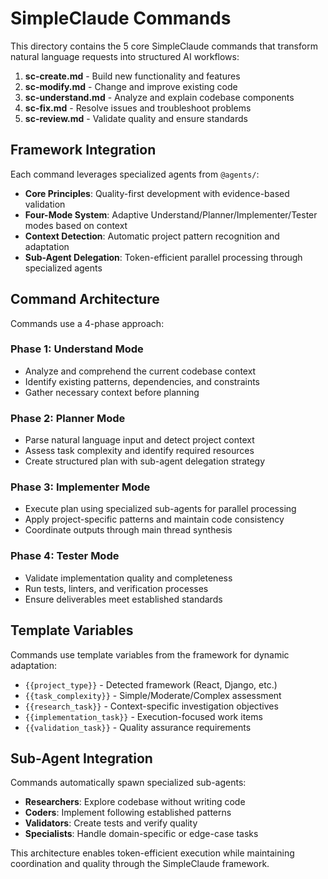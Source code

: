 # SimpleClaude Commands

This directory contains the 5 core SimpleClaude commands that transform natural language requests into structured AI workflows:

1. **sc-create.md** - Build new functionality and features
2. **sc-modify.md** - Change and improve existing code
3. **sc-understand.md** - Analyze and explain codebase components
4. **sc-fix.md** - Resolve issues and troubleshoot problems
5. **sc-review.md** - Validate quality and ensure standards

## Framework Integration

Each command leverages specialized agents from `@agents/`:

- **Core Principles**: Quality-first development with evidence-based validation
- **Four-Mode System**: Adaptive Understand/Planner/Implementer/Tester modes based on context
- **Context Detection**: Automatic project pattern recognition and adaptation
- **Sub-Agent Delegation**: Token-efficient parallel processing through specialized agents

## Command Architecture

Commands use a 4-phase approach:

### Phase 1: Understand Mode

- Analyze and comprehend the current codebase context
- Identify existing patterns, dependencies, and constraints
- Gather necessary context before planning

### Phase 2: Planner Mode

- Parse natural language input and detect project context
- Assess task complexity and identify required resources
- Create structured plan with sub-agent delegation strategy

### Phase 3: Implementer Mode

- Execute plan using specialized sub-agents for parallel processing
- Apply project-specific patterns and maintain code consistency
- Coordinate outputs through main thread synthesis

### Phase 4: Tester Mode

- Validate implementation quality and completeness
- Run tests, linters, and verification processes
- Ensure deliverables meet established standards

## Template Variables

Commands use template variables from the framework for dynamic adaptation:

- `{{project_type}}` - Detected framework (React, Django, etc.)
- `{{task_complexity}}` - Simple/Moderate/Complex assessment
- `{{research_task}}` - Context-specific investigation objectives
- `{{implementation_task}}` - Execution-focused work items
- `{{validation_task}}` - Quality assurance requirements

## Sub-Agent Integration

Commands automatically spawn specialized sub-agents:

- **Researchers**: Explore codebase without writing code
- **Coders**: Implement following established patterns
- **Validators**: Create tests and verify quality
- **Specialists**: Handle domain-specific or edge-case tasks

This architecture enables token-efficient execution while maintaining coordination and quality through the SimpleClaude framework.
